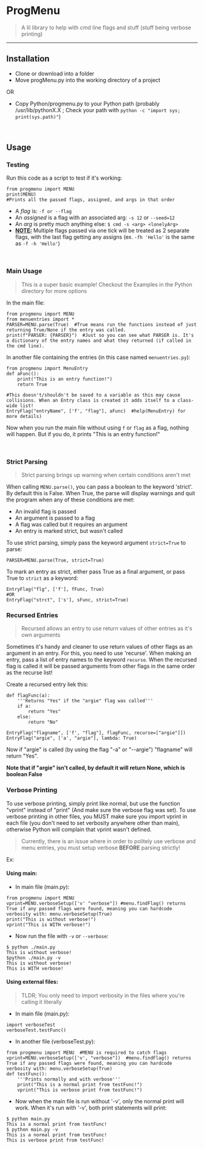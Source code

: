 # ProgMenu

> A lil library to help with cmd line flags and stuff (stuff being verbose printing)

***

## Installation

- Clone or download into a folder
- Move progMenu.py into the working directory of a project

OR

- Copy Python/progmenu.py to your Python path (probably /usr/lib/pythonX.X ; Check your path with `python -c "import sys; print(sys.path)"`)

<br/>

## Usage

### Testing

Run this code as a script to test if it's working:

```
from progmenu import MENU
print(MENU)
#Prints all the passed flags, assigned, and args in that order
```

- A *flag* is: `-f or --flag`
- An *assigned* is a flag with an associated arg: `-s 12` or `--seed=12`
- An *arg* is pretty much anything else: `$ cmd -s <arg> <lonelyArg>`
- <u>**NOTE:**</u> Multiple flags passed via one tick will be treated as 2 separate flags, with the last flag getting any assigns (ex. `-fh 'Hello'` is the same as `-f -h 'Hello'`)

<br/>

### Main Usage
> This is a super basic example! Checkout the Examples in the Python directory for more options

In the main file:
```
from progmenu import MENU
from menuentries import *
PARSER=MENU.parse(True)  #True means run the functions instead of just returning True/None if the entry was called.
print(f"PARSER: {PARSER}")  #Just so you can see what PARSER is. It's a dictionary of the entry names and what they returned (if called in the cmd line).
```

In another file containing the entries (in this case named `menuentries.py`):
```
from progmenu import MenuEntry
def aFunc():
	print("This is an entry function!")
	return True

#This doesn't/shouldn't be saved to a variable as this may cause collisions. When an Entry class is created it adds itself to a class-wide list!
EntryFlag("entryName", ['f', "flag"], aFunc)  #help(MenuEntry) for more details)
```

Now when you run the main file without using `f` or `flag` as a flag, nothing will happen. But if you do, it prints "This is an entry function!"

<br/>

### Strict Parsing
> Strict parsing brings up warning when certain conditions aren't met

When calling `MENU.parse()`, you can pass a boolean to the keyword 'strict'. By default this is False. When True, the parse will display warnings and quit the program when any of these conditions are met:
- An invalid flag is passed
- An argument is passed to a flag
- A flag was called but it requires an argument
- An entry is marked strict, but wasn't called

To use strict parsing, simply pass the keyword argument `strict=True` to parse:
```
PARSER=MENU.parse(True, strict=True)
```

To mark an entry as strict, either pass True as a final argument, or pass True to `strict` as a keyword:
```
EntryFlag("flg", ['f'], fFunc, True)
#OR
EntryFlag("strct", ['s'], sFunc, strict=True)
```

### Recursed Entries
> Recursed allows an entry to use return values of other entries as it's own arguments

Sometimes it's handy and cleaner to use return values of other flags as an argument in an entry. For this, you need to use 'recurse'. When making an entry, pass a list of entry names to the keyword `recurse`. When the recursed flag is called it will be passed arguments from other flags in the same order as the recurse list!

Create a recursed entry liek this:
```
def flagFunc(a):
	'''Returns "Yes" if the "argie" flag was called'''
	if a:
		return "Yes"
	else:
		return "No"

EntryFlag("flagname", ['f', "flag"], flagFunc, recurse=["argie"]])
EntryFlag("argie", ['a', "argie"], lambda: True)
```

Now if "argie" is called (by using the flag "-a" or "--argie") "flagname" will return "Yes".

**Note that if "argie" isn't called, by default it will return None, which is boolean False**

### Verbose Printing

To use verbose printing, simply print like normal, but use the function "vprint" instead of "print" (And make sure the verbose flag was set).
To use verbose printing in other files, you MUST make sure you import vprint in each file (you don't need to set verbosity anywhere other than main), otherwise Python will complain that vprint wasn't defined.

> Currently, there is an issue where in order to politely use verbose and menu entries, you must setup verbose __BEFORE__ parsing strictly!

Ex:

#### Using main:
- In main file (main.py):
```
from progmenu import MENU
vprint=MENU.verboseSetup(['v' "verbose"]) #menu.findFlag() returns True if any passed flags were found, meaning you can hardcode verbosity with: menu.verboseSetup(True)
print("This is without verbose!")
vprint("This is WITH verbose!")
```
- Now run the file with `-v` or `--verbose`:
```
$ python ./main.py
This is without verbose!
$python ./main.py -v
This is without verbose!
This is WITH verbose!
```

#### Using external files:
> TLDR; You only need to import verbosity in the files where you're calling it literally

- In main file (main.py):
```
import verboseTest
verboseTest.testFunc()
```
- In another file (verboseTest.py):
```
from progmenu import MENU  #MENU is required to catch flags
vprint=MENU.verboseSetup(['v', "verbose"])  #menu.findFlag() returns True if any passed flags were found, meaning you can hardcode verbosity with: menu.verboseSetup(True)
def testFunc():
	'''Prints normally and with verbose'''
	print("This is a normal print from testFunc!")
	vprint("This is verbose print from testFunc!")
```
- Now when the main file is run without '-v', only the normal print will work. When it's run with '-v', both print statements will print:
```
$ python main.py
This is a normal print from testFunc!
$ python main.py -v
This is a normal print from testFunc!
This is verbose print from testFunc!
```
